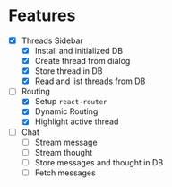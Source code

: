 # Features

- [x] Threads Sidebar
  - [x] Install and initialized DB
  - [x] Create thread from dialog
  - [x] Store thread in DB
  - [x] Read and list threads from DB
- [ ] Routing
  - [x] Setup `react-router`
  - [x] Dynamic Routing
  - [x] Highlight active thread
- [ ] Chat
  - [ ] Stream message
  - [ ] Stream thought
  - [ ] Store messages and thought in DB
  - [ ] Fetch messages
